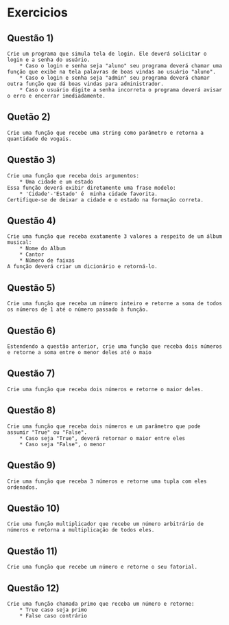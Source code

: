 # Exercicios

## Questão 1)
    Crie um programa que simula tela de login. Ele deverá solicitar o login e a senha do usuário.
        * Caso o login e senha seja "aluno" seu programa deverá chamar uma função que exibe na tela palavras de boas vindas ao usuário "aluno".
        * Caso o login e senha seja "admin" seu programa deverá chamar outra função que dá boas vindas para administrador.
        * Caso o usuário digite a senha incorreta o programa deverá avisar o erro e encerrar imediadamente.

## Quetão 2)
    Crie uma função que recebe uma string como parâmetro e retorna a quantidade de vogais.

## Questão 3)
    Crie uma função que receba dois argumentos:
        * Uma cidade e um estado
    Essa função deverá exibir diretamente uma frase modelo: 
        * 'Cidade'-'Estado' é  minha cidade favorita.
    Certifique-se de deixar a cidade e o estado na formação correta.

## Questão 4)
    Crie uma função que receba exatamente 3 valores a respeito de um álbum musical:
        * Nome do Album
        * Cantor
        * Número de faixas
    A função deverá criar um dicionário e retorná-lo.

## Questão 5)
    Crie uma função que receba um número inteiro e retorne a soma de todos os números de 1 até o número passado à função.

## Questão 6)
    Estendendo a questão anterior, crie uma função que receba dois números e retorne a soma entre o menor deles até o maio

## Questão 7)
    Crie uma função que receba dois números e retorne o maior deles.

## Questão 8)
    Crie uma função que receba dois números e um parâmetro que pode assumir "True" ou "False".
        * Caso seja "True", deverá retornar o maior entre eles
        * Caso seja "False", o menor

## Questão 9)
    Crie uma função que receba 3 números e retorne uma tupla com eles ordenados.

## Questão 10)
    Crie uma função multiplicador que recebe um número arbitrário de números e retorna a multiplicação de todos eles.

## Questão 11)
    Crie uma função que recebe um número e retorne o seu fatorial.

## Questão 12)
    Crie uma função chamada primo que receba um número e retorne:
        * True caso seja primo
        * False caso contrário 